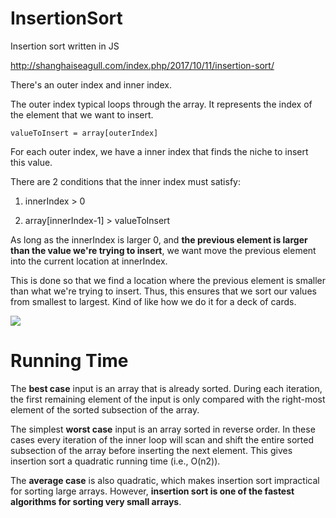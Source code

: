 # InsertionSort
Insertion sort written in JS

http://shanghaiseagull.com/index.php/2017/10/11/insertion-sort/

There's an outer index and inner index.

The outer index typical loops through the array. It represents the index
of the element that we want to insert.

    valueToInsert = array[outerIndex]

For each outer index, we have a inner index that finds the niche to insert
this value.

There are 2 conditions that the inner index must satisfy:

1) innerIndex > 0

2) array[innerIndex-1] > valueToInsert


As long as the innerIndex is larger 0, and **the previous element is larger than
the value we're trying to insert**, we want move the previous element into the
current location at innerIndex.

This is done so that we find a location where the previous element is smaller than
what we're trying to insert. Thus, this ensures that we sort our values from
smallest to largest. Kind of like how we do it for a deck of cards.

![](http://shanghaiseagull.com/wp-content/uploads/2017/10/insertionsort_ex_a.jpg)

# Running Time

The **best case** input is an array that is already sorted. During each iteration, the first remaining element of the input is only compared with the right-most element of the sorted subsection of the array.

The simplest **worst case** input is an array sorted in reverse order. In these cases every iteration of the inner loop will scan and shift the entire sorted subsection of the array before inserting the next element. This gives insertion sort a quadratic running time (i.e., O(n2)).

The **average case** is also quadratic, which makes insertion sort impractical for sorting large arrays. However, **insertion sort is one of the fastest algorithms for sorting very small arrays**. 
